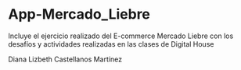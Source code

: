 # App-Mercado_Liebre

Incluye el ejercicio realizado del E-commerce Mercado Liebre con los desafíos y actividades realizadas en las clases de Digital House

Diana Lizbeth Castellanos Martínez
